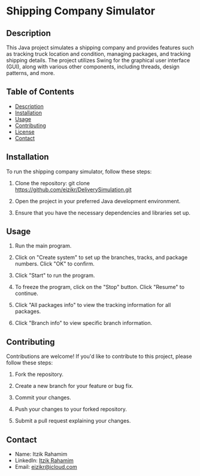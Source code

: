 # Shipping Company Simulator

## Description
This Java project simulates a shipping company and provides features such as tracking truck location and condition, managing packages, and tracking shipping details. The project utilizes Swing for the graphical user interface (GUI), along with various other components, including threads, design patterns, and more.

## Table of Contents
- [Description](#description)
- [Installation](#installation)
- [Usage](#usage)
- [Contributing](#contributing)
- [License](#license)
- [Contact](#contact)

## Installation
To run the shipping company simulator, follow these steps:

1. Clone the repository: 
git clone https://github.com/eizikr/DeliverySimulation.git

2. Open the project in your preferred Java development environment.

3. Ensure that you have the necessary dependencies and libraries set up.

## Usage
1. Run the main program.

2. Click on "Create system" to set up the branches, tracks, and package numbers. Click "OK" to confirm.

3. Click "Start" to run the program.

4. To freeze the program, click on the "Stop" button. Click "Resume" to continue.

5. Click "All packages info" to view the tracking information for all packages.

6. Click "Branch info" to view specific branch information.

## Contributing
Contributions are welcome! If you'd like to contribute to this project, please follow these steps:

1. Fork the repository.

2. Create a new branch for your feature or bug fix.

3. Commit your changes.

4. Push your changes to your forked repository.

5. Submit a pull request explaining your changes.

## Contact
- Name: Itzik Rahamim
- LinkedIn: [Itzik Rahamim](https://www.linkedin.com/in/itzik-rahamim-developer)
- Email: eizikr@icloud.com
